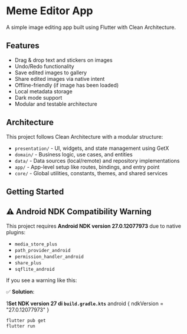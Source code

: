 # Meme Editor App

A simple image editing app built using Flutter with Clean Architecture.

## Features
- Drag & drop text and stickers on images
- Undo/Redo functionality
- Save edited images to gallery
- Share edited images via native intent
- Offline-friendly (if image has been loaded)
- Local metadata storage
- Dark mode support
- Modular and testable architecture

## Architecture
This project follows Clean Architecture with a modular structure:

- `presentation/` - UI, widgets, and state management using GetX
- `domain/` - Business logic, use cases, and entities
- `data/` - Data sources (local/remote) and repository implementations
- `app/` - App-level setup like routes, bindings, and entry point
- `core/` - Global utilities, constants, themes, and shared services


## Getting Started
## ⚠️ Android NDK Compatibility Warning

This project requires **Android NDK version 27.0.12077973** due to native plugins:

- `media_store_plus`
- `path_provider_android`
- `permission_handler_android`
- `share_plus`
- `sqflite_android`

If you see a warning like this:

✅ **Solution**:

1**Set NDK version 27 di `build.gradle.kts`**
   android {
       ndkVersion = "27.0.12077973"
   }


```bash
flutter pub get
flutter run
